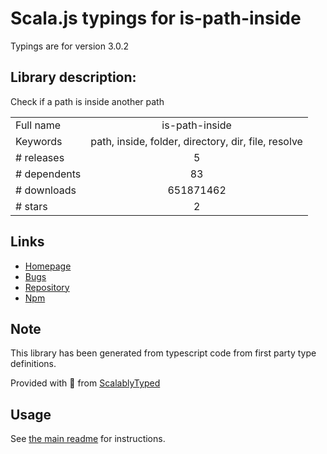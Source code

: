 
# Scala.js typings for is-path-inside

Typings are for version 3.0.2

## Library description:
Check if a path is inside another path

|                    |                 |
| ------------------ | :-------------: |
| Full name          | is-path-inside |
| Keywords           | path, inside, folder, directory, dir, file, resolve |
| # releases         | 5 |
| # dependents       | 83 |
| # downloads        | 651871462 |
| # stars            | 2 |

## Links
- [Homepage](https://github.com/sindresorhus/is-path-inside#readme)
- [Bugs](https://github.com/sindresorhus/is-path-inside/issues)
- [Repository](https://github.com/sindresorhus/is-path-inside)
- [Npm](https://www.npmjs.com/package/is-path-inside)
    


## Note
This library has been generated from typescript code from first party type definitions.

Provided with :purple_heart: from [ScalablyTyped](https://github.com/oyvindberg/ScalablyTyped)

## Usage
See [the main readme](../../readme.md) for instructions.


